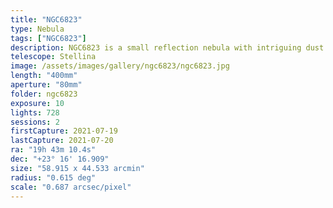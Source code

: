 ```yaml
---
title: "NGC6823"
type: Nebula
tags: ["NGC6823"]
description: NGC6823 is a small reflection nebula with intriguing dust columns that span light years in size and are believed to serve as the building material to form new stars.
telescope: Stellina
image: /assets/images/gallery/ngc6823/ngc6823.jpg
length: "400mm"
aperture: "80mm"
folder: ngc6823
exposure: 10
lights: 728
sessions: 2
firstCapture: 2021-07-19
lastCapture: 2021-07-20
ra: "19h 43m 10.4s"
dec: "+23° 16' 16.909"
size: "58.915 x 44.533 arcmin"
radius: "0.615 deg"
scale: "0.687 arcsec/pixel"
---
```

